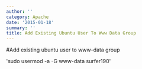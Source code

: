 ```yaml
---
author: ''
category: Apache
date: '2015-01-18'
summary: ''
title: Add Existing Ubuntu User To Www Data Group
---
```

#Add existing ubuntu user to www-data group

'sudo usermod -a -G www-data  surfer190'